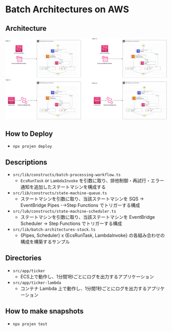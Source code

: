 # Batch Architectures on AWS

## Architecture

![Architecture](./doc/batch-processing-20240709.png)

## How to Deploy

- `npx projen deploy`

## Descriptions

- `src/lib/constructs/batch-processing-workflow.ts`
  - `EcsRunTask` or `LambdaInvoke` を引数に取り、排他制御・再試行・エラー通知を追加したステートマシンを構成する
- `src/lib/constructs/state-machine-queue.ts`
  -  ステートマシンを引数に取り、当該ステートマシンを SQS → EventBridge Pipes -→Step Functions でトリガーする構成
- `src/lub/constructs/state-machine-scheduler.ts`
  - ステートマシンを引数に取り、当該ステートマシンを EventBridge Scheduler → Step Functions でトリガーする構成
- `src/lib/batch-architectures-stack.ts`
  - {Pipes, Scheduler} x {EcsRunTask, LambdaInvoke} の各組み合わせの構成を構築するサンプル

## Directories

- `src/app/ticker`
  - ECS上で動作し、1分間1秒ごとにログを出力するアプリケーション
- `src/app/ticker-lambda`
  - コンテナ Lambda 上で動作し、1分間1秒ごとにログを出力するアプリケーション

## How to make snapshots

- `npx projen test`

